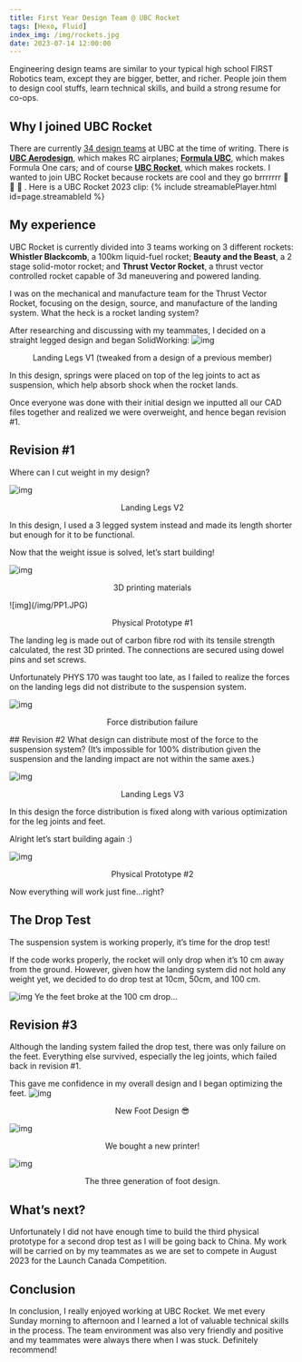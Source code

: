 ```yaml
---
title: First Year Design Team @ UBC Rocket
tags: [Hexo, Fluid]
index_img: /img/rockets.jpg
date: 2023-07-14 12:00:00
---
```


Engineering design teams are similar to your typical high school FIRST Robotics team, except they are bigger, better, and richer. People join them to design cool stuffs, learn technical skills, and build a strong resume for co-ops.

## Why I joined UBC Rocket
There are currently [34 design teams](https://teams.engineering.ubc.ca/the-teams/) at UBC at the time of writing. There is **[UBC Aerodesign](https://www.ubcaerodesign.com)**, which makes RC airplanes; **[Formula UBC](https://www.formulaubc.com)**, which makes Formula One cars; and of course **[UBC Rocket](https://www.ubcrocket.com)**, which makes rockets.  I wanted to join UBC Rocket because rockets are cool and they go brrrrrrr 🚀 🚀 🚀 . Here is a UBC Rocket 2023 clip:
{% include streamablePlayer.html id=page.streamableId %}
## My experience
UBC Rocket is currently divided into 3 teams working on 3 different rockets:  **Whistler Blackcomb**, a 100km liquid-fuel rocket; **Beauty and the Beast**, a 2 stage solid-motor rocket; and **Thrust Vector Rocket**, a thrust vector controlled rocket capable of 3d maneuvering and powered landing.  

I was on the mechanical and manufacture team for the Thrust Vector Rocket, focusing on the design, source, and manufacture of the landing system. What the heck is a rocket landing system?

After researching and discussing with my teammates, I decided on a straight legged design and began SolidWorking:
![img](/img/R0.png)
<p align="center">
Landing Legs V1 (tweaked from a design of a previous member)
</p>
In this design, springs were placed on top of the leg joints to act as suspension, which help absorb shock when the rocket lands.

Once everyone was done with their initial design we inputted all our CAD files together and realized we were overweight, and hence began revision #1.

## Revision #1
Where can I cut weight in my design? 

![img](/img/R1.JPG)
<p align="center">
Landing Legs V2
</p>
In this design, I used a 3 legged system instead and made its length shorter but enough for it to be functional. 

Now that the weight issue is solved, let’s start building!

![img](/img/3D.JPG)
<p align="center">
3D printing materials
</p>
![img](/img/PP1.JPG)
<p align="center">
Physical Prototype #1
</p>
The landing leg is made out of carbon fibre rod with its tensile strength calculated, the rest 3D printed.  The connections are secured using dowel pins and set screws. 

Unfortunately PHYS 170 was taught too late, as I failed to realize the forces on the landing legs did not distribute to the suspension system. 

![img](/img/Fail.JPG)
<p align="center">
Force distribution failure
</p>
## Revision #2
What design can distribute most of the force to the suspension system? (It’s impossible for 100% distribution given the suspension and the landing impact are not within the same axes.)

![img](/img/R3.jpg)
<p align="center">
Landing Legs V3
</p>
In this design the force distribution is fixed along with various optimization for the leg joints and feet. 

Alright let’s start building again :) 

![img](/img/PP2.jpg)
<p align="center">
Physical Prototype #2
</p>
Now everything will work just fine…right? 

## The Drop Test
The suspension system is working properly, it’s time for the drop test! 

If the code works properly, the rocket will only drop when it’s 10 cm away from the ground. However, given how the landing system did not hold any weight yet, we decided to do drop test at 10cm, 50cm, and 100 cm. 

![img](/img/Drop.JPG)
Ye the feet broke at the 100 cm drop…

## Revision #3
Although the landing system failed the drop test, there was only failure on the feet. Everything else survived, especially the leg joints, which failed back in revision #1.

This gave me confidence in my overall design and I began optimizing the feet. 
![img](/img/feet.png)
<p align="center">
New Foot Design 😎
</p>

![img](/img/3D1.JPG)
<p align="center">
We bought a new printer!
</p>

![img](/img/Foot.JPG)
<p align="center">
The three generation of foot design.
</p>

## What’s next?
Unfortunately I did not have enough time to build the third physical prototype for a second drop test as I will be going back to China. My work will be carried on by my teammates as we are set to compete in August 2023 for the Launch Canada Competition. 

## Conclusion 
In conclusion,  I really enjoyed working at UBC Rocket. We met every Sunday morning to afternoon and I learned a lot of valuable technical skills in the process. The team environment was also very friendly and positive and my teammates were always there when I was stuck. Definitely recommend! 




